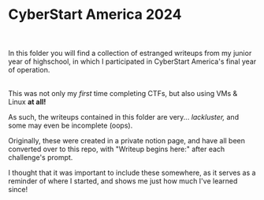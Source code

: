 <h1 align="left">CyberStart America 2024</h1>
<br /><br />
In this folder you will find a collection of estranged writeups from my junior year of highschool, in which I participated in CyberStart America's final year of operation. <br />

<br />This was not only my *first* time completing CTFs, but also using VMs & Linux **at all!**<br />

As such, the writeups contained in this folder are very... *lackluster,* and some may even be incomplete (oops).<br />

Originally, these were created in a private notion page, and have all been converted over to this repo, with "Writeup begins here:" after each challenge's prompt.

I thought that it was important to include these somewhere, as it serves as a reminder of where I started, and shows me just how much I've learned since!
